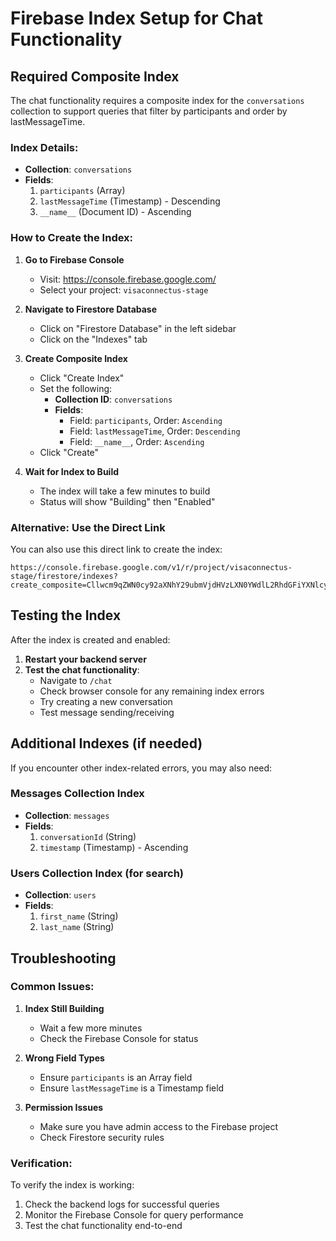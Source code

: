 # Firebase Index Setup for Chat Functionality

## Required Composite Index

The chat functionality requires a composite index for the `conversations` collection to support queries that filter by participants and order by lastMessageTime.

### Index Details:

- **Collection**: `conversations`
- **Fields**:
  1. `participants` (Array)
  2. `lastMessageTime` (Timestamp) - Descending
  3. `__name__` (Document ID) - Ascending

### How to Create the Index:

1. **Go to Firebase Console**

   - Visit: https://console.firebase.google.com/
   - Select your project: `visaconnectus-stage`

2. **Navigate to Firestore Database**

   - Click on "Firestore Database" in the left sidebar
   - Click on the "Indexes" tab

3. **Create Composite Index**

   - Click "Create Index"
   - Set the following:
     - **Collection ID**: `conversations`
     - **Fields**:
       - Field: `participants`, Order: `Ascending`
       - Field: `lastMessageTime`, Order: `Descending`
       - Field: `__name__`, Order: `Ascending`
   - Click "Create"

4. **Wait for Index to Build**
   - The index will take a few minutes to build
   - Status will show "Building" then "Enabled"

### Alternative: Use the Direct Link

You can also use this direct link to create the index:

```
https://console.firebase.google.com/v1/r/project/visaconnectus-stage/firestore/indexes?create_composite=Cllwcm9qZWN0cy92aXNhY29ubmVjdHVzLXN0YWdlL2RhdGFiYXNlcy8oZGVmYXVsdCkvY29sbGVjdGlvbkdyb3Vwcy9jb252ZXJzYXRpb25zL2luZGV4ZXMvXxABGhAKDHBhcnRpY2lwYW50cxgBGhMKD2xhc3RNZXNzYWdlVGltZRACGgwKCF9fbmFtZV9fEAI
```

## Testing the Index

After the index is created and enabled:

1. **Restart your backend server**
2. **Test the chat functionality**:
   - Navigate to `/chat`
   - Check browser console for any remaining index errors
   - Try creating a new conversation
   - Test message sending/receiving

## Additional Indexes (if needed)

If you encounter other index-related errors, you may also need:

### Messages Collection Index

- **Collection**: `messages`
- **Fields**:
  1. `conversationId` (String)
  2. `timestamp` (Timestamp) - Ascending

### Users Collection Index (for search)

- **Collection**: `users`
- **Fields**:
  1. `first_name` (String)
  2. `last_name` (String)

## Troubleshooting

### Common Issues:

1. **Index Still Building**

   - Wait a few more minutes
   - Check the Firebase Console for status

2. **Wrong Field Types**

   - Ensure `participants` is an Array field
   - Ensure `lastMessageTime` is a Timestamp field

3. **Permission Issues**
   - Make sure you have admin access to the Firebase project
   - Check Firestore security rules

### Verification:

To verify the index is working:

1. Check the backend logs for successful queries
2. Monitor the Firebase Console for query performance
3. Test the chat functionality end-to-end
